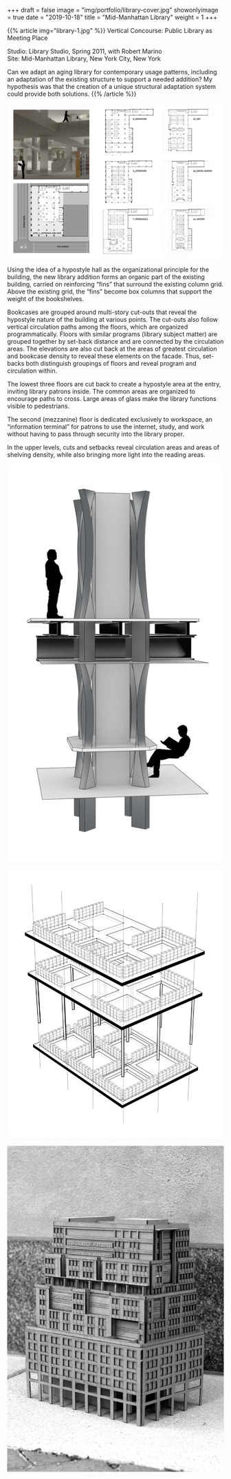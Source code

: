 +++
draft = false
image = "img/portfolio/library-cover.jpg"
showonlyimage = true
date = "2019-10-18"
title = "Mid-Manhattan Library"
weight = 1
+++

{{% article img="library-1.jpg" %}}
Vertical Concourse: Public Library as Meeting Place

Studio: Library Studio, Spring 2011, with Robert Marino    
Site: Mid-Manhattan Library, New York City, New York  

Can we adapt an aging library for contemporary usage patterns, including an adaptation of the existing structure to support a needed addition?  My hypothesis was that the creation of a unique structural adaptation system could provide both solutions.
{{% /article %}}

![Library floor plans](library-2.jpg)

Using the idea of a hypostyle hall as the organizational principle for the building, the new library addition forms an organic part of the existing building, carried on reinforcing “fins” that surround the existing column grid.  Above the existing grid, the “fins” become box columns that support the weight of the bookshelves.

Bookcases are grouped around multi-story cut-outs that reveal the hypostyle nature of the building at various points. The cut-outs also follow vertical circulation paths among the floors, which are organized programmatically. Floors with similar programs (library subject matter) are grouped together by set-back distance and are connected by the circulation areas. The elevations are also cut back at the areas of greatest circulation and bookcase density to reveal these elements on the facade.  Thus, set-backs both distinguish groupings of floors and reveal program and circulation within.

The lowest three floors are cut back to create a hypostyle area at the entry, inviting library patrons inside.  The common areas are organized to encourage paths to cross.  Large areas of glass make the library functions visible to pedestrians.

The second (mezzanine) floor is dedicated exclusively to workspace, an “information terminal” for patrons to use the internet, study, and work without having to pass through security into the library proper.

In the upper levels, cuts and setbacks reveal circulation areas and areas of shelving density, while also bringing more light into the reading areas.

![Library column rendering](library-3.jpg)

![Library voids rendering](library-5.jpg)

![Library physical model](library-4.jpg)

